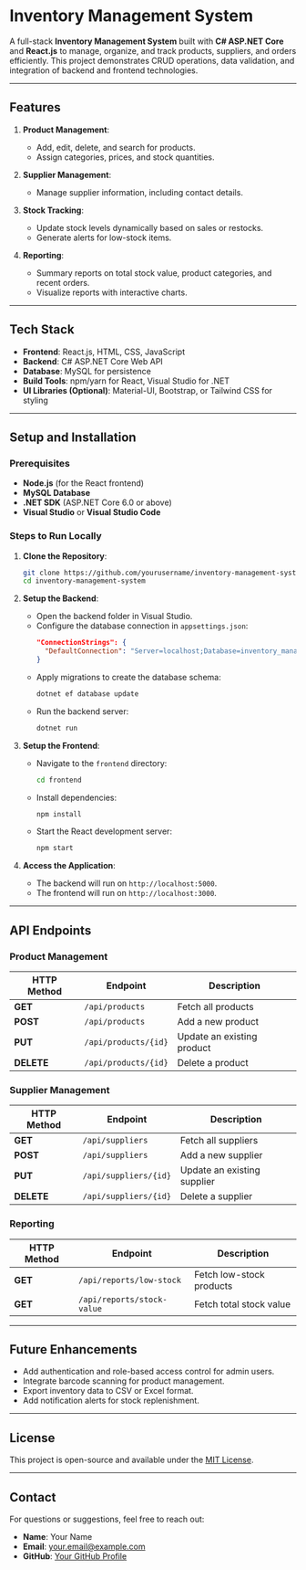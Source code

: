 # Inventory Management System

A full-stack **Inventory Management System** built with **C# ASP.NET Core** and **React.js** to manage, organize, and track products, suppliers, and orders efficiently. This project demonstrates CRUD operations, data validation, and integration of backend and frontend technologies.

---

## Features

1. **Product Management**:
   - Add, edit, delete, and search for products.
   - Assign categories, prices, and stock quantities.

2. **Supplier Management**:
   - Manage supplier information, including contact details.

3. **Stock Tracking**:
   - Update stock levels dynamically based on sales or restocks.
   - Generate alerts for low-stock items.

4. **Reporting**:
   - Summary reports on total stock value, product categories, and recent orders.
   - Visualize reports with interactive charts.

---

## Tech Stack

- **Frontend**: React.js, HTML, CSS, JavaScript
- **Backend**: C# ASP.NET Core Web API
- **Database**: MySQL for persistence
- **Build Tools**: npm/yarn for React, Visual Studio for .NET
- **UI Libraries (Optional)**: Material-UI, Bootstrap, or Tailwind CSS for styling

---

## Setup and Installation

### Prerequisites

- **Node.js** (for the React frontend)
- **MySQL Database**
- **.NET SDK** (ASP.NET Core 6.0 or above)
- **Visual Studio** or **Visual Studio Code**

### Steps to Run Locally

1. **Clone the Repository**:
   ```bash
   git clone https://github.com/yourusername/inventory-management-system.git
   cd inventory-management-system
   ```

2. **Setup the Backend**:
   - Open the backend folder in Visual Studio.
   - Configure the database connection in `appsettings.json`:
     ```json
     "ConnectionStrings": {
       "DefaultConnection": "Server=localhost;Database=inventory_management;User Id=your-username;Password=your-password;"
     }
     ```
   - Apply migrations to create the database schema:
     ```bash
     dotnet ef database update
     ```
   - Run the backend server:
     ```bash
     dotnet run
     ```

3. **Setup the Frontend**:
   - Navigate to the `frontend` directory:
     ```bash
     cd frontend
     ```
   - Install dependencies:
     ```bash
     npm install
     ```
   - Start the React development server:
     ```bash
     npm start
     ```

4. **Access the Application**:
   - The backend will run on `http://localhost:5000`.
   - The frontend will run on `http://localhost:3000`.

---

## API Endpoints

### Product Management

| HTTP Method | Endpoint            | Description              |
|-------------|---------------------|--------------------------|
| **GET**     | `/api/products`     | Fetch all products       |
| **POST**    | `/api/products`     | Add a new product        |
| **PUT**     | `/api/products/{id}`| Update an existing product |
| **DELETE**  | `/api/products/{id}`| Delete a product         |

### Supplier Management

| HTTP Method | Endpoint             | Description              |
|-------------|----------------------|--------------------------|
| **GET**     | `/api/suppliers`     | Fetch all suppliers      |
| **POST**    | `/api/suppliers`     | Add a new supplier       |
| **PUT**     | `/api/suppliers/{id}`| Update an existing supplier |
| **DELETE**  | `/api/suppliers/{id}`| Delete a supplier        |

### Reporting

| HTTP Method | Endpoint            | Description               |
|-------------|---------------------|---------------------------|
| **GET**     | `/api/reports/low-stock` | Fetch low-stock products |
| **GET**     | `/api/reports/stock-value`| Fetch total stock value |

---

## Future Enhancements

- Add authentication and role-based access control for admin users.
- Integrate barcode scanning for product management.
- Export inventory data to CSV or Excel format.
- Add notification alerts for stock replenishment.

---

## License

This project is open-source and available under the [MIT License](./LICENSE).

---

## Contact

For questions or suggestions, feel free to reach out:

- **Name**: Your Name
- **Email**: your.email@example.com
- **GitHub**: [Your GitHub Profile](https://github.com/yourusername)

